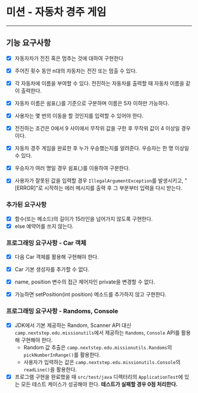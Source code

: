 # 미션 - 자동차 경주 게임

---

## 기능 요구사항

- [X] 자동자차가 전진 혹은 멈추는 것에 대하여 구현한다
- [X] 주어진 횟수 동안 n대의 자동차는 전진 또는 멈출 수 있다.
- [X] 각 자동차에 이름을 부여할 수 있다. 전진하는 자동차를 출력할 때 자동차 이름을 같이 출력한다.
- [X] 자동차 이름은 쉼표(,)를 기준으로 구분하며 이름은 5자 이하만 가능하다.
- [X] 사용자는 몇 번의 이동을 할 것인지를 입력할 수 있어야 한다.
- [X] 전진하는 조건은 0에서 9 사이에서 무작위 값을 구한 후 무작위 값이 4 이상일 경우이다.
- [X] 자동차 경주 게임을 완료한 후 누가 우승했는지를 알려준다. 우승자는 한 명 이상일 수 있다.
- [X] 우승자가 여러 명일 경우 쉼표(,)를 이용하여 구분한다.
- [X] 사용자가 잘못된 값을 입력할 경우 `IllegalArgumentException`를 발생시키고, "[ERROR]"로 시작하는 에러 메시지를 출력 후 그 부분부터 입력을 다시 받는다.


### 추가된 요구사항

- [X] 함수(또는 메소드)의 길이가 15라인을 넘어가지 않도록 구현한다.
- [X] else 예약어를 쓰지 않는다.

### 프로그래밍 요구사항 - Car 객체

- [X] 다음 Car 객체를 활용해 구현해야 한다.
- [X] Car 기본 생성자를 추가할 수 없다.
- [X] name, position 변수의 접근 제어자인 private을 변경할 수 없다.
- [X] 가능하면 setPosition(int position) 메소드를 추가하지 않고 구현한다.


### 프로그래밍 요구사항 - Randoms, Console

- [X] JDK에서 기본 제공하는 Random, Scanner API 대신 `camp.nextstep.edu.missionutils`에서 제공하는 `Randoms`, `Console` API를 활용해 구현해야 한다.
   - Random 값 추출은 `camp.nextstep.edu.missionutils.Randoms`의 `pickNumberInRange()`를 활용한다.
   - 사용자가 입력하는 값은 `camp.nextstep.edu.missionutils.Console`의 `readLine()`을 활용한다.
- [X] 프로그램 구현을 완료했을 때 `src/test/java` 디렉터리의 `ApplicationTest`에 있는 모든 테스트 케이스가 성공해야 한다. **테스트가 실패할 경우 0점 처리한다.**
